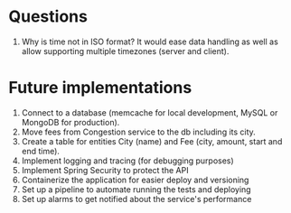 # Questions

1. Why is time not in ISO format? 
It would ease data handling as well as allow supporting multiple timezones (server and client).

# Future implementations

1. Connect to a database (memcache for local development, MySQL or MongoDB for production).
2. Move fees from Congestion service to the db including its city.
3. Create a table for entities City (name) and Fee (city, amount, start and end time).
4. Implement logging and tracing (for debugging purposes)
5. Implement Spring Security to protect the API
6. Containerize the application for easier deploy and versioning
7. Set up a pipeline to automate running the tests and deploying
8. Set up alarms to get notified about the service's performance